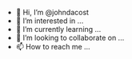 - 👋 Hi, I’m @johndacost
- 👀 I’m interested in ...
- 🌱 I’m currently learning ...
- 💞️ I’m looking to collaborate on ...
- 📫 How to reach me ...

<!---
johndacost/johndacost is a ✨ special ✨ repository because its `README.md` (this file) appears on your GitHub profile.
You can click the Preview link to take a look at your changes.
--->
